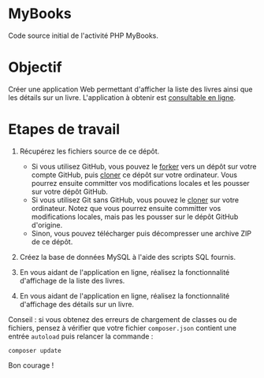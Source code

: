 # MyBooks

Code source initial de l'activité PHP MyBooks.

# Objectif

Créer une application Web permettant d'afficher la liste des livres ainsi que les détails sur un livre.
L'application à obtenir est [consultable en ligne](http://mybooks-demo.herokuapp.com/).

# Etapes de travail

1. Récupérez les fichiers source de ce dépôt. 

    * Si vous utilisez GitHub, vous pouvez le [forker](https://help.github.com/articles/fork-a-repo/) vers un dépôt sur votre compte GitHub, puis [cloner](http://git-scm.com/book/fr/v1/Les-bases-de-Git-D%C3%A9marrer-un-d%C3%A9p%C3%B4t-Git) ce dépôt sur votre ordinateur. Vous pourrez ensuite committer vos modifications locales et les pousser sur votre dépôt GitHub.
    * Si vous utilisez Git sans GitHub, vous pouvez le [cloner](http://git-scm.com/book/fr/v1/Les-bases-de-Git-D%C3%A9marrer-un-d%C3%A9p%C3%B4t-Git) sur votre ordinateur. Notez que vous pourrez ensuite committer vos modifications locales, mais pas les pousser sur le dépôt GitHub d'origine.
    * Sinon, vous pouvez télécharger puis décompresser une archive ZIP de ce dépôt.

2. Créez la base de données MySQL à l'aide des scripts SQL fournis.

3. En vous aidant de l'application en ligne, réalisez la fonctionnalité d'affichage de la liste des livres.

4. En vous aidant de l'application en ligne, réalisez la fonctionnalité d'affichage des détails sur un livre.

Conseil : si vous obtenez des erreurs de chargement de classes ou de fichiers, pensez à vérifier que votre fichier `composer.json` contient une entrée `autoload` puis relancer la commande :

    composer update

Bon courage !
